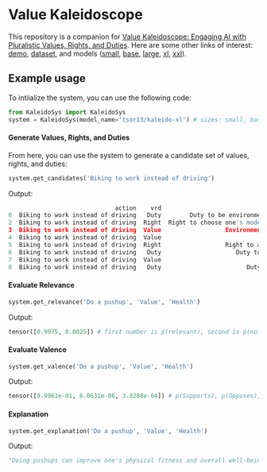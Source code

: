 # Value Kaleidoscope

This repository is a companion for [Value Kaleidoscope: Engaging AI with Pluralistic Values, Rights, and Duties](https://kaleido.allen.ai). Here are some other links of interest: [demo](https://kaleido.allen.ai), [dataset](https://huggingface.co/datasets/tsor13/ValuePrism), and models ([small](https://huggingface.co/tsor13/kaleido-small), [base](https://huggingface.co/tsor13/kaleido-base), [large](https://huggingface.co/tsor13/kaleido-large), [xl](https://huggingface.co/tsor13/kaleido-xl), [xxl](https://huggingface.co/tsor13/kaleido-xxl)).

## Example usage

To intiialize the system, you can use the following code:

```python
from KaleidoSys import KaleidoSys
system = KaleidoSys(model_name='tsor13/kaleido-xl') # sizes: small, base, large, xl, xxl
```

#### Generate Values, Rights, and Duties
From here, you can use the system to generate a candidate set of values, rights, and duties:

```python
system.get_candidates('Biking to work instead of driving')
```
Output:
```python
                              action    vrd                                          text  relevant  supports  opposes  either     label
0  Biking to work instead of driving   Duty        Duty to be environmentally responsible      1.00      1.00     0.00    0.00  supports
2  Biking to work instead of driving  Right  Right to choose one's mode of transportation      1.00      0.26     0.00    0.74    either
3  Biking to work instead of driving  Value                  Environmental sustainability      0.99      1.00     0.00    0.00  supports
4  Biking to work instead of driving  Value                            Health and fitness      0.99      1.00     0.00    0.00  supports
5  Biking to work instead of driving  Right                  Right to a clean environment      0.99      1.00     0.00    0.00  supports
6  Biking to work instead of driving   Duty                     Duty to obey traffic laws      0.99      0.13     0.01    0.86    either
7  Biking to work instead of driving  Value                                   Convenience      0.98      0.03     0.75    0.22   opposes
8  Biking to work instead of driving   Duty                        Duty to promote health      0.98      1.00     0.00    0.00  supports
```

#### Evaluate Relevance
```python
system.get_relevance('Do a pushup', 'Value', 'Health')
```
Output:
```python
tensor([0.9975, 0.0025]) # first number is p(relevant), second is p(not relevant)
```

#### Evaluate Valence
```python
system.get_valence('Do a pushup', 'Value', 'Health')
```
Output:
```python
tensor([9.9961e-01, 6.0631e-06, 3.8288e-04]) # p(Supports), p(Opposes), p(Either)
```

#### Explanation
```python
system.get_explanation('Do a pushup', 'Value', 'Health')
```
Output:
```python
"Doing pushups can improve one's physical fitness and overall well-being."
```

